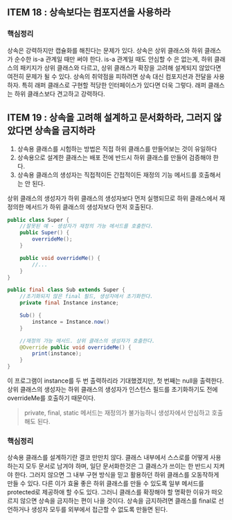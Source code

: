 ## ITEM 18 : 상속보다는 컴포지션을 사용하라

### 핵심정리
상속은 강력하지만 캡슐화를 해친다는 문제가 있다. 상속은 상위 클래스와 하위 클래스가 순수한 is-a 관계일 때만 써야 한다. is-a 관계일 때도 안심할 수 은 없는게,
하위 클래스의 패키지가 상위 클래스와 다르고, 상위 클래스가 확장을 고려해 설계되지 않았다면 여전히 문제가 될 수 있다. 상속의 취약점을 피하려면 상속 대신 컴포지션과 전달을 사용하자.
특히 래퍼 클래스로 구현할 적당한 인터페이스가 있다면 더욱 그렇다. 래퍼 클래스는 하위 클래스보다 견고하고 강력하다.

## ITEM 19 : 상속을 고려해 설계하고 문서화하라, 그러지 않았다면 상속을 금지하라

1. 상속용 클래스를 시험하는 방법은 직접 하위 클래스를 만들어보는 것이 유일하다
2. 상속용으로 설계한 클래스는 배포 전에 반드시 하위 클래스를 만들어 검증해야 한다.
3. 상속용 클래스의 생성자는 직접적이든 간접적이든 재정의 기능 메서드를 호출해서는 안 된다.

상위 클래스의 생성자가 하위 클래스의 생성자보다 먼저 실행되므로 하위 클래스에서 재정의한 메서드가 하위 클래스의 생성자보다 먼저 호출된다.

```java
public class Super {
    //잘못된 예 - 생성자가 재정의 가능 메서드를 호출한다.
    public Super() {
        overrideMe();
    }

    public void overrideMe() {
        //...
    }
}
```

```java
public final class Sub extends Super {
    //초기화되지 않은 final 필드, 생성자에서 초기화한다.
    private final Instance instance;

    Sub() {
        instance = Instance.now()
    }

    //재정의 가능 메서드. 상위 클래스의 생성자가 호출한다.
    @Override public void overrideMe() {
        print(instance);
    }
}
```

이 프로그램이 instance를 두 번 출력하리라 기대했겠지만, 첫 번째는 null을 출력한다.
상위 클래스의 생성자는 하위 클래스의 생성자가 인스턴스 필드를 초기화하기도 전에 overrideMe를 호출하기 때문이다.

> private, final, static 메서드는 재정의가 불가능하니 생성자에서 안심하고 호출해도 된다.

### 핵심정리
상속용 클래스를 설계하기란 결코 만만치 않다. 클래스 내부에서 스스로를 어떻게 사용하는지 모두 문서로 남겨야 하며, 일단 문서화한것은 그 클래스가 쓰이는 한 반드시 지켜야 한다.
그러지 않으면 그 내부 구현 방식을 믿고 활용하던 하위 클래스를 오동작하게 만들 수 있다. 다른 이가 효율 좋은 하위 클래스를 만들 수 있도록 일부 메서드를 protected로 제공하애 할 수도 있다.
그러니 클래스를 확장해야 할 명확한 이유가 떠오르지 않으면 상속을 금지하는 편이 나을 것이다. 상속을 금지하려면 클래스를 final로 선언하거나 생성자 모두를 외부에서 접근할 수 없도록 만들면 된다.


